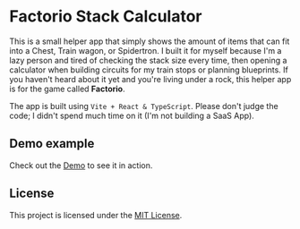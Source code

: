 # Factorio Stack Calculator

This is a small helper app that simply shows the amount of items that can fit into a Chest, Train wagon, or Spidertron. I built it for myself because I'm a lazy person and tired of checking the stack size every time, then opening a calculator when building circuits for my train stops or planning blueprints. If you haven't heard about it yet and you're living under a rock, this helper app is for the game called **Factorio**.

The app is built using `Vite + React & TypeScript`. Please don't judge the code; I didn't spend much time on it (I'm not building a SaaS App).

## Demo example

Check out the [Demo](http://factorio.lameen.co/) to see it in action.

## License

This project is licensed under the [MIT License](LICENSE).
